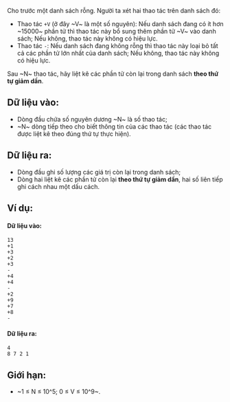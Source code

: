 Cho trước một danh sách rỗng. Người ta xét hai thao tác trên danh sách đó:
- Thao tác `+V` (ở đây ~V~ là một số nguyên): Nếu danh sách đang có ít hơn ~15000~ phần tử thì thao tác này bổ sung thêm phần tử ~V~ vào danh sách; Nếu không, thao tác này không có hiệu lực.
- Thao tác `-`: Nếu danh sách đang không rỗng thì thao tác này loại bỏ tất cả các phần tử lớn nhất của danh sách; Nếu không, thao tác này không có hiệu lực.

Sau ~N~ thao tác, hãy liệt kê các phần tử còn lại trong danh sách **theo thứ tự giảm dần**.

## Dữ liệu vào:
- Dòng đầu chứa số nguyên dương ~N~ là số thao tác;
- ~N~ dòng tiếp theo cho biết thông tin của các thao tác (các thao tác được liệt kê theo đúng thứ tự thực hiện).

## Dữ liệu ra:
- Dòng đầu ghi số lượng các giá trị còn lại trong danh sách;
- Dòng hai liệt kê các phần tử còn lại **theo thứ tự giảm dần**, hai số liên tiếp ghi cách nhau một dấu cách.

## Ví dụ:
#### Dữ liệu vào:
```
13
+1
+3
+2
+3
-
+4
+4
-
+2
+9
+7
+8
-
```

#### Dữ liệu ra:
```
4
8 7 2 1
```

## Giới hạn:
- ~1 ≤ N ≤ 10^5;  0 ≤ V ≤ 10^9~.